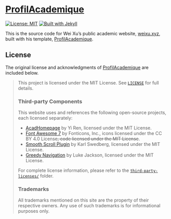# [ProfilAcademique](https://github.com/xuweiwen/ProfilAcademique)

[![License: MIT](https://img.shields.io/badge/License-MIT-lightgrey.svg)](https://github.com/xuweiwen/ProfilAcademique/blob/master/LICENSE.txt) [![Built with Jekyll](https://img.shields.io/badge/Built%20with-Jekyll-55b8d3.svg)](https://jekyllrb.com/)

This is the source code for Wei Xu’s public academic website, [weixu.xyz](https://weixu.xyz), built with his template, [ProfilAcademique](https://github.com/xuweiwen/ProfilAcademique).

## License

The original license and acknowledgments of [ProfilAcademique](https://github.com/xuweiwen/ProfilAcademique) are included below.

> This project is licensed under the MIT License. See [`LICENSE`](LICENSE.txt) for full details.
> 
> ### Third-party Components
> 
> This website uses and references the following open-source projects, each licensed separately:
> 
> - [AcadHomepage](https://github.com/RayeRen/acad-homepage.github.io) by Yi Ren, licensed under the MIT License.
> - [Font Awesome 7](https://fontawesome.com/) by Fonticons, Inc., icons licensed under the CC BY 4.0 License~~, code licensed under the MIT License~~.
> - [Smooth Scroll Plugin](https://github.com/kswedberg/jquery-smooth-scroll) by Karl Swedberg, licensed under the MIT License.
> - [Greedy Navigation](https://github.com/lukejacksonn/GreedyNav) by Luke Jackson, licensed under the MIT License.
> 
> For complete license information, please refer to the [`third-party-licenses/`](third-party-licenses/) folder. 
> 
> ### Trademarks
> 
> All trademarks mentioned on this site are the property of their respective owners. Any use of such trademarks is for informational purposes only.